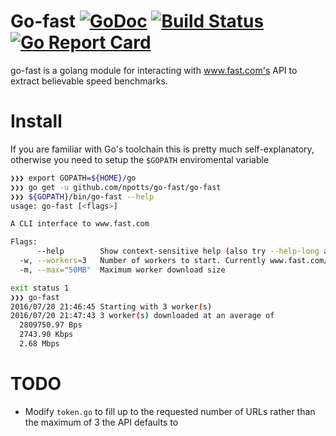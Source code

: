 # Go-fast  [![GoDoc](https://godoc.org/github.com/npotts/go-fast?status.svg)](https://godoc.org/github.com/npotts/go-fast) [![Build Status](https://travis-ci.org/npotts/go-fast.svg?branch=master)](https://travis-ci.org/npotts/go-fast) [![Go Report Card](https://goreportcard.com/badge/github.com/npotts/go-fast)](https://goreportcard.com/report/github.com/npotts/go-fast)
go-fast is a golang module for interacting with www.fast.com's API to extract believable speed benchmarks.

# Install

If you are familiar with Go's toolchain this is pretty much self-explanatory, otherwise you need to setup the ```$GOPATH``` enviromental variable

```sh
❯❯❯ export GOPATH=${HOME}/go
❯❯❯ go get -u github.com/npotts/go-fast/go-fast
❯❯❯ ${GOPATH}/bin/go-fast --help
usage: go-fast [<flags>]

A CLI interface to www.fast.com

Flags:
      --help        Show context-sensitive help (also try --help-long and --help-man).
  -w, --workers=3   Number of workers to start. Currently www.fast.com/Netflix only allows up to 3
  -m, --max="50MB"  Maximum worker download size

exit status 1
❯❯❯ go-fast
2016/07/20 21:46:45 Starting with 3 worker(s)
2016/07/20 21:47:43 3 worker(s) downloaded at an average of
  2809750.97 Bps
  2743.90 Kbps
  2.68 Mbps
```

# TODO
- Modify ```token.go``` to fill up to the requested number of URLs rather than the maximum of 3 the API defaults to